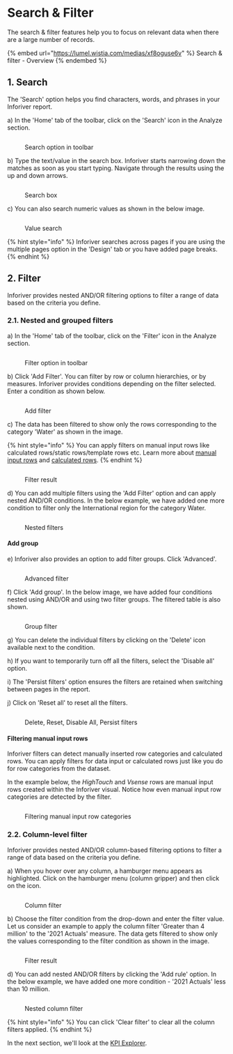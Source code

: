 # Search & Filter

The search & filter features help you to focus on relevant data when there are a large number of records.

{% embed url="https://lumel.wistia.com/medias/xf8oguse6v" %}
Search & filter - Overview
{% endembed %}

## 1. Search

The 'Search' option helps you find characters, words, and phrases in your Inforiver report.

a) In the 'Home' tab of the toolbar, click on the 'Search' icon in the Analyze section.

<figure><img src="../../../.gitbook/assets/Search (2).png" alt=""><figcaption><p>Search option in toolbar</p></figcaption></figure>

b) Type the text/value in the search box. Inforiver starts narrowing down the matches as soon as you start typing. Navigate through the results using the up and down arrows.

<figure><img src="../../../.gitbook/assets/SearchBox.png" alt=""><figcaption><p>Search box</p></figcaption></figure>

c) You can also search numeric values as shown in the below image.

<figure><img src="../../../.gitbook/assets/ValueSearch.png" alt=""><figcaption><p>Value search</p></figcaption></figure>

{% hint style="info" %}
Inforiver searches across pages if you are using the multiple pages option in the 'Design' tab or you have added page breaks.&#x20;
{% endhint %}

## 2. Filter

Inforiver provides nested AND/OR filtering options to filter a range of data based on the criteria you define.

### 2.1. Nested and grouped filters

a) In the 'Home' tab of the toolbar, click on the 'Filter' icon in the Analyze section.

<figure><img src="../../../.gitbook/assets/Filter.png" alt=""><figcaption><p>Filter option in toolbar</p></figcaption></figure>

b) Click 'Add Filter'. You can filter by row or column hierarchies, or by measures. Inforiver provides conditions depending on the filter selected. Enter a condition as shown below.

<figure><img src="../../../.gitbook/assets/Addfilter2.png" alt=""><figcaption><p>Add filter</p></figcaption></figure>

c) The data has been filtered to show only the rows corresponding to the category 'Water' as shown in the image.

{% hint style="info" %}
You can apply filters on manual input rows like calculated rows/static rows/template rows etc. Learn more about [manual input rows](../../4.-adding-business-logic-and-formulae/insert-manual-input-rows.md) and [calculated rows](../../4.-adding-business-logic-and-formulae/insert-calculated-rows/).
{% endhint %}

<figure><img src="../../../.gitbook/assets/FilterResult (2).png" alt=""><figcaption><p>Filter result</p></figcaption></figure>

d) You can add multiple filters using the 'Add Filter' option and can apply nested AND/OR conditions. In the below example, we have added one more condition to filter only the International region for the category Water.

<figure><img src="../../../.gitbook/assets/NestedFilters.png" alt=""><figcaption><p>Nested filters</p></figcaption></figure>

#### Add group

e) Inforiver also provides an option to add filter groups. Click 'Advanced'.&#x20;

<figure><img src="../../../.gitbook/assets/Advanced filter1.png" alt=""><figcaption><p>Advanced filter</p></figcaption></figure>

f) Click 'Add group'. In the below image, we have added four conditions nested using AND/OR and using two filter groups. The filtered table is also shown.

<figure><img src="../../../.gitbook/assets/GroupFilter (1).png" alt=""><figcaption><p>Group filter</p></figcaption></figure>

g) You can delete the individual filters by clicking on the 'Delete' icon available next to the condition.

h) If you want to temporarily turn off all the filters, select the 'Disable all' option.

i) The 'Persist filters' option ensures the filters are retained when switching between pages in the report.&#x20;

j) Click on 'Reset all' to reset all the filters.

<figure><img src="../../../.gitbook/assets/Delete1.png" alt=""><figcaption><p>Delete, Reset, Disable All, Persist filters</p></figcaption></figure>

#### Filtering manual input rows

Inforiver filters can detect manually inserted row categories and calculated rows. You can apply filters for data input or calculated rows just like you do for row categories from the dataset.

In the example below, the _HighTouch_ and _Vsense_ rows are manual input rows created within the Inforiver visual. Notice how even manual input row categories are detected by the filter.

<figure><img src="../../../.gitbook/assets/image (1).png" alt=""><figcaption><p>Filtering manual input row categories</p></figcaption></figure>

### 2.2. Column-level filter

Inforiver provides nested AND/OR column-based filtering options to filter a range of data based on the criteria you define.&#x20;

a) When you hover over any column, a hamburger menu appears as highlighted. Click on the hamburger menu (column gripper) and then click on the<img src="../../../.gitbook/assets/image (842).png" alt="" data-size="line"> icon.

<figure><img src="../../../.gitbook/assets/Filter4.png" alt=""><figcaption><p>Column filter</p></figcaption></figure>

b) Choose the filter condition from the drop-down and enter the filter value. Let us consider an example to apply the column filter 'Greater than 4 million' to the '2021 Actuals' measure. The data gets filtered to show only the values corresponding to the filter condition as shown in the image.

<figure><img src="../../../.gitbook/assets/Filterresult2.png" alt=""><figcaption><p>Filter result</p></figcaption></figure>

d) You can add nested AND/OR filters by clicking the 'Add rule' option. In the below example, we have added one more condition - '2021 Actuals' less than 10 million.

<figure><img src="../../../.gitbook/assets/NEstedColumnFilter1.png" alt=""><figcaption><p>Nested column filter</p></figcaption></figure>

{% hint style="info" %}
You can click 'Clear filter' to clear all the column filters applied.
{% endhint %}

In the next section, we'll look at the [KPI Explorer](explorer.md).&#x20;
